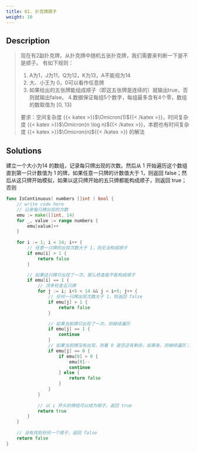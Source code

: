 ```yaml
---
title: 61. 扑克牌顺子
weight: 10
---
```


## Description
> 现在有2副扑克牌，从扑克牌中随机五张扑克牌，我们需要来判断一下是不是顺子。
> 有如下规则：
> 1. A为1，J为11，Q为12，K为13，A不能视为14
> 2. 大、小王为 0，0可以看作任意牌
> 3. 如果给出的五张牌能组成顺子（即这五张牌是连续的）就输出true，否则就输出false。
> 4.数据保证每组5个数字，每组最多含有4个零，数组的数取值为 [0, 13]
> 
> 要求：空间复杂度 {{< katex >}}$\Omicron(1)${{< /katex >}}，时间复杂度 {{< katex >}}$\Omicron(n \log n)${{< /katex >}}，本题也有时间复杂度 {{< katex >}}$\Omicron(n)${{< /katex >}} 的解法


## Solutions

建立一个大小为14 的数组，记录每只牌出现的次数。然后从 1 开始遍历这个数组直到第一只计数值为 1 的牌，如果任意一只牌的计数值大于 1，则返回 false；然后从这只牌开始模拟，如果以这只牌开始的五只牌都能构成顺子，则返回 true；否则
```go
func IsContinuous( numbers []int ) bool {
    // write code here
	// 记录每只牌出现的次数
    emu := make([]int, 14)
    for _, value := range numbers {
        emu[value]++
    }
    
    for i := 1; i < 14; i++ {
		// 任意一只牌的出现次数大于 1，则无法构成顺子
        if emu[i] > 1 {
            return false
        }

		// 如果这只牌只出现了一次，那么检查能不能构成顺子
        if emu[i] == 1 {
			// 顶多检查五只牌
            for j := i; i+5 < 14 && j < i+5; j++ {
				// 任何一只牌出现次数大于 1，则返回 false
                if emu[j] > 1 {
                    return false
                }

				// 如果当前牌只出现了一次，则继续遍历
                if emu[j] == 1 {
                    continue
                }
				// 如果当前牌没有出现，则看 0 是否还有剩余，如果有，则继续遍历；如果没有，则返回 false
                if emu[j] == 0 {
                    if emu[0] > 0 {
                        emu[0]--
                        continue
                    } else {
                        return false
                    }
                }
            }
            
			// 以 i 开头的牌组可以成为顺子，返回 true
            return true
        }
    }
    
	// 没有找到任何一个顺子，返回 false
    return false
}
```
